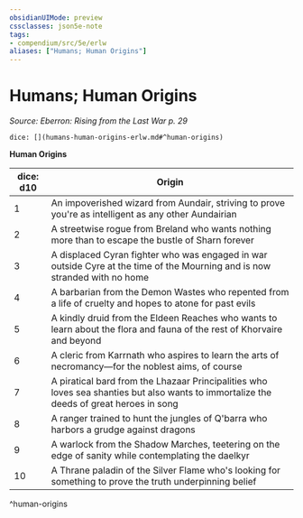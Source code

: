 ```yaml
---
obsidianUIMode: preview
cssclasses: json5e-note
tags:
- compendium/src/5e/erlw
aliases: ["Humans; Human Origins"]
---
```

# Humans; Human Origins
*Source: Eberron: Rising from the Last War p. 29* 

`dice: [](humans-human-origins-erlw.md#^human-origins)`

**Human Origins**

| dice: d10 | Origin |
|-----------|--------|
| 1 | An impoverished wizard from Aundair, striving to prove you're as intelligent as any other Aundairian |
| 2 | A streetwise rogue from Breland who wants nothing more than to escape the bustle of Sharn forever |
| 3 | A displaced Cyran fighter who was engaged in war outside Cyre at the time of the Mourning and is now stranded with no home |
| 4 | A barbarian from the Demon Wastes who repented from a life of cruelty and hopes to atone for past evils |
| 5 | A kindly druid from the Eldeen Reaches who wants to learn about the flora and fauna of the rest of Khorvaire and beyond |
| 6 | A cleric from Karrnath who aspires to learn the arts of necromancy—for the noblest aims, of course |
| 7 | A piratical bard from the Lhazaar Principalities who loves sea shanties but also wants to immortalize the deeds of great heroes in song |
| 8 | A ranger trained to hunt the jungles of Q'barra who harbors a grudge against dragons |
| 9 | A warlock from the Shadow Marches, teetering on the edge of sanity while contemplating the daelkyr |
| 10 | A Thrane paladin of the Silver Flame who's looking for something to prove the truth underpinning belief |
^human-origins